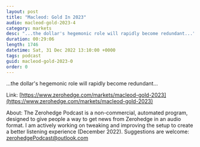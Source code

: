 ```yaml
---
layout: post
title: "Macleod: Gold In 2023"
audio: macleod-gold-2023-4
category: markets
desc: "...the dollar's hegemonic role will rapidly become redundant..."
duration: 00:29:06
length: 1746
datetime: Sat, 31 Dec 2022 13:10:00 +0000
tags: podcast
guid: macleod-gold-2023-0
order: 0
---
```

...the dollar's hegemonic role will rapidly become redundant...

Link: [https://www.zerohedge.com/markets/macleod-gold-2023](https://www.zerohedge.com/markets/macleod-gold-2023)

About: The Zerohedge Podcast is a non-commercial, automated program, designed to give people a way to get news from Zerohedge in an audio format.  I am actively working on tweaking and improving the setup to create a better listening experience (December 2022).  Suggestions are welcome: [zerohedgePodcast@outlook.com](mailto:zerohedgePodcast@outlook.com)